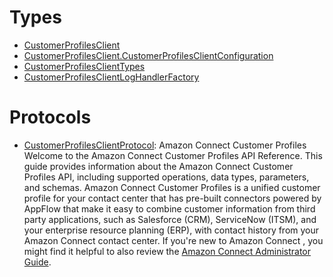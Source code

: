 # Types

  - [CustomerProfilesClient](/aws-sdk-swift/reference/0.x/AWSCustomerProfiles/CustomerProfilesClient)
  - [CustomerProfilesClient.CustomerProfilesClientConfiguration](/aws-sdk-swift/reference/0.x/AWSCustomerProfiles/CustomerProfilesClient_CustomerProfilesClientConfiguration)
  - [CustomerProfilesClientTypes](/aws-sdk-swift/reference/0.x/AWSCustomerProfiles/CustomerProfilesClientTypes)
  - [CustomerProfilesClientLogHandlerFactory](/aws-sdk-swift/reference/0.x/AWSCustomerProfiles/CustomerProfilesClientLogHandlerFactory)

# Protocols

  - [CustomerProfilesClientProtocol](/aws-sdk-swift/reference/0.x/AWSCustomerProfiles/CustomerProfilesClientProtocol):
    Amazon Connect Customer Profiles Welcome to the Amazon Connect Customer Profiles API Reference. This guide provides information about the Amazon Connect Customer Profiles API, including supported operations, data types, parameters, and schemas. Amazon Connect Customer Profiles is a unified customer profile for your contact center that has pre-built connectors powered by AppFlow that make it easy to combine customer information from third party applications, such as Salesforce (CRM), ServiceNow (ITSM), and your enterprise resource planning (ERP), with contact history from your Amazon Connect contact center. If you're new to Amazon Connect , you might find it helpful to also review the [Amazon Connect Administrator Guide](https://docs.aws.amazon.com/connect/latest/adminguide/what-is-amazon-connect.html).

